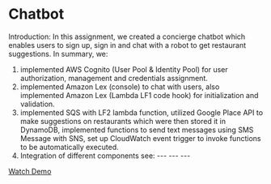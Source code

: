 # Chatbot

Introduction:
In this assignment, we created a concierge chatbot which enables users to sign up, sign in and chat with a robot to get restaurant suggestions. In summary, we: 
1) implemented AWS Cognito (User Pool & Identity Pool) for user authorization, management and credentials assignment.
2) implemented Amazon Lex (console) to chat with users, also implemented Amazon Lex (Lambda LF1 code hook) for initialization and validation. 
3) implemented SQS with LF2 lambda function, utilized Google Place API to make suggestions on restaurants which were then stored it in DynamoDB, implemented functions to send text messages using SMS Message with SNS, set up CloudWatch event trigger to invoke functions to be automatically executed.
4) Integration of different components see:
<Front-end> --- <API Gateway> --- <Lambda> --- <Lex>
  
[Watch Demo](https://chatbot123.auth.us-east-1.amazoncognito.com/login?response_type=token&client_id=16c786r333b8ldklrfi412pbnd&redirect_uri=https://s3.amazonaws.com/s3chatbox/index.html)


